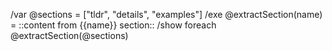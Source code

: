 /var @sections = ["tldr", "details", "examples"]
/exe @extractSection(name) = ::content from {{name}} section::
/show foreach @extractSection(@sections)